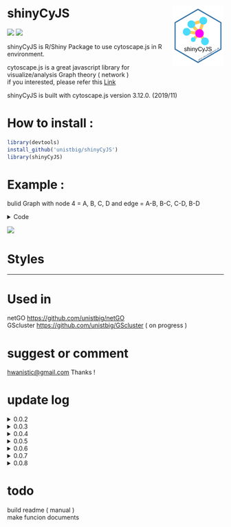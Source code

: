 # shinyCyJS <img src='SVG/shinyCyJS.svg' width ='120' align='right'/>

<img src='https://travis-ci.com/jhk0530/shinyCyJS.svg?branch=master'/>
<img src='https://www.r-pkg.org/badges/version/shinyCyJS'/>



shinyCyJS is R/Shiny Package to use cytoscape.js in R environment. <br>

cytoscape.js is a great javascript library for visualize/analysis Graph theory ( network ) <br>
if you interested, please refer this [Link](https://js.cytoscape.org/, "link") <br>

shinyCyJS is built with cytoscape.js version 3.12.0. (2019/11)


# How to install : 

```r
library(devtools)
install_github('unistbig/shinyCyJS')
library(shinyCyJS)
```

# Example : 

bulid Graph with node 4 = A, B, C, D and edge = A-B, B-C, C-D, B-D <br>

<details><summary>Code</summary>

```r
library(shiny)
library(shinyCyJS)

ui = function(){
  fluidPage(
    ShinyCyJSOutput(outputId = 'cy')
  )
}

server = function(input, output, session){  
  
  nodes = data.frame(
    id = c('A','B','C','D'),
    width = c(10,20,30,40),
    height = c(10,20,30,40)
  )  
  
  edges = data.frame(
    source = c('A','B','C','D'),
    target = c('B','C','D','B')
  )
  
  nodes = buildElems(nodes, type = 'Node')
  edges = buildElems(edges, type = 'Edge')  
  
  obj = shinyCyJS(c(nodes, edges))  
  output$cy = renderShinyCyJS(obj)
}

shinyApp(ui,server, options = list(launch.browser = TRUE, display.mode ='normal'))

```
</details>

<img src = 'https://user-images.githubusercontent.com/6457691/68040069-d36dc000-fd10-11e9-9ef5-d021768ac548.gif' width = 400></img>


# Styles

--- 


# Used in 

netGO <https://github.com/unistbig/netGO> <br>
GScluster <https://github.com/unistbig/GScluster> ( on progress ) <br>

# suggest or comment
hwanistic@gmail.com
Thanks !

# update log 

<details><summary>0.0.2</summary>
  <p>
added pie background feature ( only size and color )<br>
<img src = 'https://user-images.githubusercontent.com/6457691/65883045-34803c00-e3d1-11e9-87f1-fb8dfc028484.png' width = 150></img>
<br>
demo code : <br>

```r
shinyCyJS(
  buildNode(id = 'pieNode', width = 100, height = 100, 
    pieSize = c(40,40,20,0,0,0,0,0,0,0,0,0,0,0,0,0), 
    pieColor = c('cyan','magenta','yellow',rep('#000',13))
  )
)
```

  </p>
</details>

<details><summary>0.0.3</summary>
  <p>
    bugFixed (pre-built elements didn't clear when using rendershinyCyJS)
  </p>
</details>

<details><summary>0.0.4</summary>
  <p>
  tooltip feature available on Nodes
    
  for information,
    
  Qtip2 <https://github.com/qTip2/qTip2>
  
  Cytoscape-Qtip <https://github.com/cytoscape/cytoscape.js-qtip>
    
  <img src = 'https://user-images.githubusercontent.com/6457691/66700551-70e65d00-ed2c-11e9-8b87-22074b228882.png' width = 350></img>  

  demo code : 
  
  ```r
  shinyCyJS(list( buildNode('have tooltip',tooltip = 'Tooltip!'), buildNode('not Tooltip')) )
  ```

  </p>
</details>

<details><summary>0.0.5</summary>
  <p>
    
  now selected item will have different color, 
  Node : ![#ff00ff](https://placehold.it/15/ff00ff/000000?text=+), Edge : ![#000000](https://placehold.it/15/000000/000000?text=+)
  
  <img src = 'https://user-images.githubusercontent.com/6457691/66729507-dbabab80-ee86-11e9-9544-ef9495aac21d.png' width = 150></img>
  <img src = 'https://user-images.githubusercontent.com/6457691/66729506-db131500-ee86-11e9-8159-e89b0c6bb40c.png' width = 150></img>
  <img src = 'https://user-images.githubusercontent.com/6457691/66729509-dbabab80-ee86-11e9-8800-0a945a92584b.png' width = 150></img>
  </p>
</details>

<details><summary>0.0.6</summary>
  fcose, spread, dagre layout available.
  
  fcose <https://github.com/iVis-at-Bilkent/cytoscape.js-fcose>
  
  spread <https://github.com/cytoscape/cytoscape.js-spread> 
  
  dagre <https://github.com/cytoscape/cytoscape.js-dagre> 
</details>

<details><summary>0.0.7</summary>
  <p>
  now multiple elements with data.frame can be built with <b>buildElems</b>

  below codes will work same

  ```r
  shinyCyJS(list(
    buildNode('a'),
    buildNode('b', width = 20),
    buildNode('c', width = 30),
    buildNode('d', width = 40),
    buildEdge('a','b'),
    buildEdge('a','c'),
    buildEdge('c','d'),
    buildEdge('b','d')
    ))
  ```

  ```r
  a = data.frame(
    id = c('a','b','c','d'),
    width = c(15,20,30,40)
  )

  b = data.frame(
    source = c('a','a','c','b'),
    target = c('b','c','d','d')
  )

  nodes = buildElems(a,'Node')
  edges = buildElems(b,'Edge')

  shinyCyJS(c(nodes, edges))

  ```
  
  </p>
  </details>
  
 <details><summary>0.0.8</summary>
  core file ( cytoscape.js ) has updated with recent version.
  now available with Taxi edge
  
  <img src ='https://user-images.githubusercontent.com/6457691/68363329-daac2800-016d-11ea-9545-7ea25882a27d.png'></img>
  
  below code used to build this figure
  
  ```r
  shinyCyJS(list(
  buildNode("A"), 
  buildNode("B"), 
  buildNode("C"), 
  buildEdge("A", "B", curveStyle = "taxi"), 
  buildEdge("A", "C", curveStyle = "taxi")))
  ```
 </details>


# todo 
build readme ( manual ) <br>
make funcion documents
